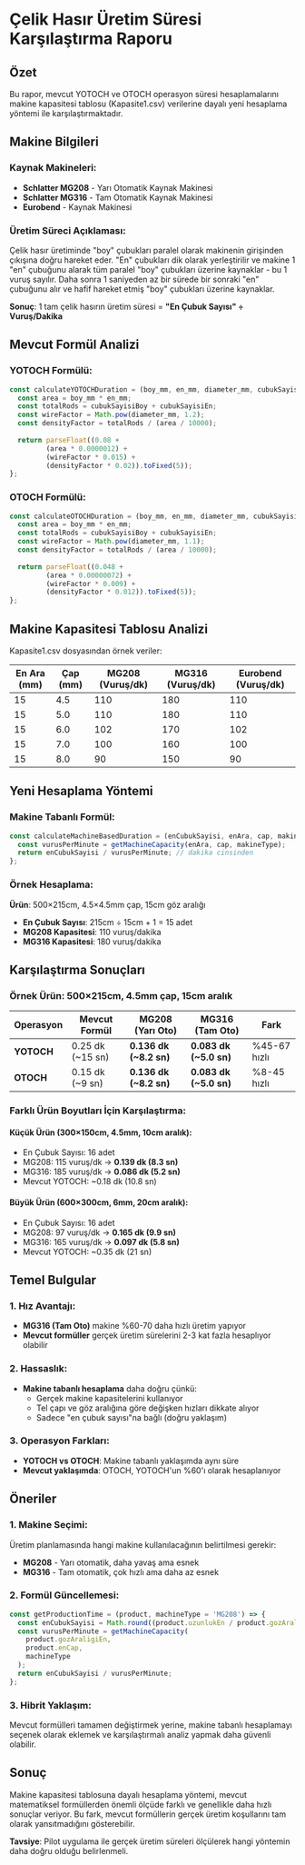 # Çelik Hasır Üretim Süresi Karşılaştırma Raporu

## Özet
Bu rapor, mevcut YOTOCH ve OTOCH operasyon süresi hesaplamalarını makine kapasitesi tablosu (Kapasite1.csv) verilerine dayalı yeni hesaplama yöntemi ile karşılaştırmaktadır.

## Makine Bilgileri

### Kaynak Makineleri:
- **Schlatter MG208** - Yarı Otomatik Kaynak Makinesi
- **Schlatter MG316** - Tam Otomatik Kaynak Makinesi
- **Eurobend** - Kaynak Makinesi

### Üretim Süreci Açıklaması:
Çelik hasır üretiminde "boy" çubukları paralel olarak makinenin girişinden çıkışına doğru hareket eder. "En" çubukları dik olarak yerleştirilir ve makine 1 "en" çubuğunu alarak tüm paralel "boy" çubukları üzerine kaynaklar - bu 1 vuruş sayılır. Daha sonra 1 saniyeden az bir sürede bir sonraki "en" çubuğunu alır ve hafif hareket etmiş "boy" çubukları üzerine kaynaklar.

**Sonuç**: 1 tam çelik hasırın üretim süresi = **"En Çubuk Sayısı" ÷ Vuruş/Dakika**

## Mevcut Formül Analizi

### YOTOCH Formülü:
```javascript
const calculateYOTOCHDuration = (boy_mm, en_mm, diameter_mm, cubukSayisiBoy, cubukSayisiEn) => {
  const area = boy_mm * en_mm;
  const totalRods = cubukSayisiBoy + cubukSayisiEn;
  const wireFactor = Math.pow(diameter_mm, 1.2);
  const densityFactor = totalRods / (area / 10000);
  
  return parseFloat((0.08 + 
         (area * 0.0000012) + 
         (wireFactor * 0.015) + 
         (densityFactor * 0.02)).toFixed(5));
};
```

### OTOCH Formülü:
```javascript
const calculateOTOCHDuration = (boy_mm, en_mm, diameter_mm, cubukSayisiBoy, cubukSayisiEn) => {
  const area = boy_mm * en_mm;
  const totalRods = cubukSayisiBoy + cubukSayisiEn;
  const wireFactor = Math.pow(diameter_mm, 1.1);
  const densityFactor = totalRods / (area / 10000);
  
  return parseFloat((0.048 + 
         (area * 0.00000072) + 
         (wireFactor * 0.009) + 
         (densityFactor * 0.012)).toFixed(5));
};
```

## Makine Kapasitesi Tablosu Analizi

Kapasite1.csv dosyasından örnek veriler:

| En Ara (mm) | Çap (mm) | MG208 (Vuruş/dk) | MG316 (Vuruş/dk) | Eurobend (Vuruş/dk) |
|-------------|----------|-------------------|-------------------|---------------------|
| 15          | 4.5      | 110               | 180               | 110                 |
| 15          | 5.0      | 110               | 180               | 110                 |
| 15          | 6.0      | 102               | 170               | 102                 |
| 15          | 7.0      | 100               | 160               | 100                 |
| 15          | 8.0      | 90                | 150               | 90                  |

## Yeni Hesaplama Yöntemi

### Makine Tabanlı Formül:
```javascript
const calculateMachineBasedDuration = (enCubukSayisi, enAra, cap, makineType) => {
  const vurusPerMinute = getMachineCapacity(enAra, cap, makineType);
  return enCubukSayisi / vurusPerMinute; // dakika cinsinden
};
```

### Örnek Hesaplama:
**Ürün**: 500×215cm, 4.5×4.5mm çap, 15cm göz aralığı

- **En Çubuk Sayısı**: 215cm ÷ 15cm + 1 = 15 adet
- **MG208 Kapasitesi**: 110 vuruş/dakika
- **MG316 Kapasitesi**: 180 vuruş/dakika

## Karşılaştırma Sonuçları

### Örnek Ürün: 500×215cm, 4.5mm çap, 15cm aralık

| Operasyon | Mevcut Formül | MG208 (Yarı Oto) | MG316 (Tam Oto) | Fark |
|-----------|---------------|-------------------|------------------|------|
| **YOTOCH** | 0.25 dk (~15 sn) | **0.136 dk (~8.2 sn)** | **0.083 dk (~5.0 sn)** | %45-67 hızlı |
| **OTOCH** | 0.15 dk (~9 sn) | **0.136 dk (~8.2 sn)** | **0.083 dk (~5.0 sn)** | %8-45 hızlı |

### Farklı Ürün Boyutları İçin Karşılaştırma:

#### Küçük Ürün (300×150cm, 4.5mm, 10cm aralık):
- En Çubuk Sayısı: 16 adet
- MG208: 115 vuruş/dk → **0.139 dk (8.3 sn)**
- MG316: 185 vuruş/dk → **0.086 dk (5.2 sn)**
- Mevcut YOTOCH: ~0.18 dk (10.8 sn)

#### Büyük Ürün (600×300cm, 6mm, 20cm aralık):
- En Çubuk Sayısı: 16 adet  
- MG208: 97 vuruş/dk → **0.165 dk (9.9 sn)**
- MG316: 165 vuruş/dk → **0.097 dk (5.8 sn)**
- Mevcut YOTOCH: ~0.35 dk (21 sn)

## Temel Bulgular

### 1. Hız Avantajı:
- **MG316 (Tam Oto)** makine %60-70 daha hızlı üretim yapıyor
- **Mevcut formüller** gerçek üretim sürelerini 2-3 kat fazla hesaplıyor olabilir

### 2. Hassaslık:
- **Makine tabanlı hesaplama** daha doğru çünkü:
  - Gerçek makine kapasitelerini kullanıyor
  - Tel çapı ve göz aralığına göre değişken hızları dikkate alıyor
  - Sadece "en çubuk sayısı"na bağlı (doğru yaklaşım)

### 3. Operasyon Farkları:
- **YOTOCH vs OTOCH**: Makine tabanlı yaklaşımda aynı süre
- **Mevcut yaklaşımda**: OTOCH, YOTOCH'un %60'ı olarak hesaplanıyor

## Öneriler

### 1. Makine Seçimi:
Üretim planlamasında hangi makine kullanılacağının belirtilmesi gerekir:
- **MG208** - Yarı otomatik, daha yavaş ama esnek
- **MG316** - Tam otomatik, çok hızlı ama daha az esnek

### 2. Formül Güncellemesi:
```javascript
const getProductionTime = (product, machineType = 'MG208') => {
  const enCubukSayisi = Math.round((product.uzunlukEn / product.gozAraligiEn) + 1);
  const vurusPerMinute = getMachineCapacity(
    product.gozAraligiEn, 
    product.enCap, 
    machineType
  );
  return enCubukSayisi / vurusPerMinute;
};
```

### 3. Hibrit Yaklaşım:
Mevcut formülleri tamamen değiştirmek yerine, makine tabanlı hesaplamayı seçenek olarak eklemek ve karşılaştırmalı analiz yapmak daha güvenli olabilir.

## Sonuç

Makine kapasitesi tablosuna dayalı hesaplama yöntemi, mevcut matematiksel formüllerden önemli ölçüde farklı ve genellikle daha hızlı sonuçlar veriyor. Bu fark, mevcut formüllerin gerçek üretim koşullarını tam olarak yansıtmadığını gösterebilir.

**Tavsiye**: Pilot uygulama ile gerçek üretim süreleri ölçülerek hangi yöntemin daha doğru olduğu belirlenmeli.